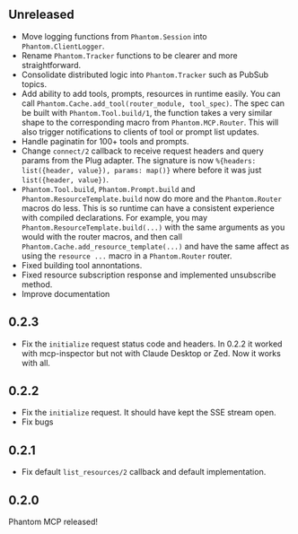 ## Unreleased

- Move logging functions from `Phantom.Session` into `Phantom.ClientLogger`.
- Rename `Phantom.Tracker` functions to be clearer and more straightforward.
- Consolidate distributed logic into `Phantom.Tracker` such as PubSub topics.
- Add ability to add tools, prompts, resources in runtime easily. You can call
  `Phantom.Cache.add_tool(router_module, tool_spec)`. The spec can be built with
  `Phantom.Tool.build/1`, the function takes a very similar shape to the corresponding macro from `Phantom.MCP.Router`. This will also trigger notifications to clients of tool or prompt list updates.
- Handle paginatin for 100+ tools and prompts.
- Change `connect/2` callback to receive request headers and query params from the Plug adapter. The signature is now `%{headers: list({header, value}), params: map()}` where before it was just `list({header, value})`.
- `Phantom.Tool.build`, `Phantom.Prompt.build` and `Phantom.ResourceTemplate.build` now do more and the `Phantom.Router` macros do less. This is so runtime can have a consistent experience with compiled declarations. For example, you may `Phantom.ResourceTemplate.build(...)` with the same arguments as you would with the router macros, and then call `Phantom.Cache.add_resource_template(...)` and have the same affect as using the `resource ...` macro in a `Phantom.Router` router.
- Fixed building tool annontations.
- Fixed resource subscription response and implemented unsubscribe method.
- Improve documentation

## 0.2.3

- Fix the `initialize` request status code and headers. In 0.2.2 it worked
with mcp-inspector but not with Claude Desktop or Zed. Now it works with all.

## 0.2.2

- Fix the `initialize` request. It should have kept the SSE stream open.
- Fix bugs

## 0.2.1

- Fix default `list_resources/2` callback and default implementation.

## 0.2.0

Phantom MCP released!

